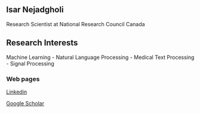 ## Isar Nejadgholi
Research Scientist at National Research Council Canada

## Research Interests
Machine Learning - Natural Language Processing - Medical Text Processing - Signal Processing 

### Web pages
[Linkedin](https://www.linkedin.com/in/isarnejad/)


[Google Scholar](https://scholar.google.ca/citations?user=In99zA8AAAAJ&hl=en)

